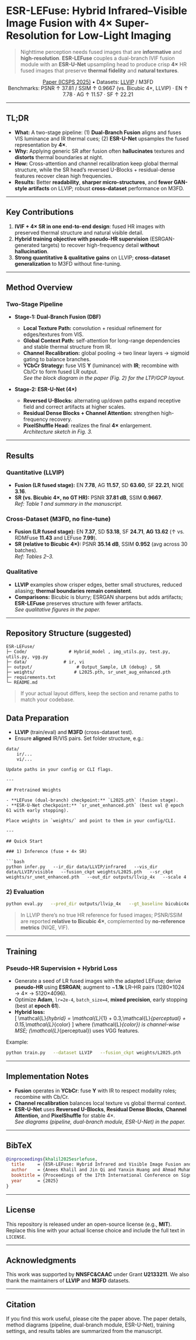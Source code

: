 # ESR-LEFuse: Hybrid Infrared–Visible Image Fusion with 4× Super-Resolution for Low-Light Imaging

> Nighttime perception needs fused images that are **informative** and **high-resolution**. **ESR-LEFuse** couples a dual-branch IVIF fusion module with an **ESR-U-Net** upsampling head to produce crisp **4×** HR fused images that preserve **thermal fidelity** and **natural textures**.

<div align="center">
  
[Paper (ICSPS 2025)](#citation) • Datasets: [LLVIP](https://github.com/bupt-ai-cz/LLVIP) / M3FD  
Benchmarks: PSNR ↑ 37.81 / SSIM ↑ 0.9667 (vs. Bicubic 4×, LLVIP) · EN ↑ 7.78 · AG ↑ 11.57 · SF ↑ 22.21

</div>

---

## TL;DR

- **What:** A two-stage pipeline: (1) **Dual-Branch Fusion** aligns and fuses VIS luminance and IR thermal cues; (2) **ESR-U-Net** upsamples the fused representation by **4×**.  
- **Why:** Applying generic SR after fusion often **hallucinates** textures and **distorts** thermal boundaries at night.  
- **How:** Cross-attention and channel recalibration keep global thermal structure, while the SR head’s reversed U-Blocks + residual-dense features recover clean high frequencies.  
- **Results:** Better **readability**, **sharper micro-structures**, and **fewer GAN-style artifacts** on LLVIP; robust **cross-dataset** performance on M3FD.

---

## Key Contributions

1. **IVIF + 4× SR in one end-to-end design**: fused HR images with preserved thermal structure and natural visible detail.  
2. **Hybrid training objective with pseudo-HR supervision** (ESRGAN-generated targets) to recover high-frequency detail **without hallucination**.  
3. **Strong quantitative & qualitative gains** on LLVIP; **cross-dataset generalization** to M3FD without fine-tuning.

---

## Method Overview

### Two-Stage Pipeline

- **Stage-1: Dual-Branch Fusion (DBF)**  
  - **Local Texture Path:** convolution + residual refinement for edges/textures from VIS.  
  - **Global Context Path:** self-attention for long-range dependencies and stable thermal structure from IR.  
  - **Channel Recalibration:** global pooling → two linear layers → sigmoid gating to balance branches.  
  - **YCbCr Strategy:** fuse VIS **Y** (luminance) with **IR**; recombine with Cb/Cr to form fused LR output.  
  _See the block diagram in the paper (Fig. 2) for the LTP/GCP layout._

- **Stage-2: ESR-U-Net (4×)**  
  - **Reversed U-Blocks:** alternating up/down paths expand receptive field and correct artifacts at higher scales.  
  - **Residual Dense Blocks + Channel Attention:** strengthen high-frequency recovery.  
  - **PixelShuffle Head:** realizes the final **4×** enlargement.  
  _Architecture sketch in Fig. 3._

---

## Results

### Quantitative (LLVIP)

- **Fusion (LR fused stage):** EN **7.78**, AG **11.57**, SD **63.60**, SF **22.21**, NIQE **3.16**.  
- **SR (vs. Bicubic 4×, no GT HR):** PSNR **37.81 dB**, SSIM **0.9667**.  
_Ref: Table 1 and summary in the manuscript._

### Cross-Dataset (M3FD, no fine-tune)

- **Fusion (LR fused stage):** EN **7.37**, SD **53.18**, SF **24.71**, **AG 13.62** (↑ vs. RDMFuse **11.43** and LEFuse **7.99**).  
- **SR (relative to Bicubic 4×):** PSNR **35.14 dB**, SSIM **0.952** (avg across 30 batches).  
_Ref: Tables 2–3._

### Qualitative

- **LLVIP** examples show crisper edges, better small structures, reduced aliasing; **thermal boundaries remain consistent**.  
- **Comparisons:** Bicubic is blurry; ESRGAN sharpens but adds artifacts; **ESR-LEFuse** preserves structure with fewer artifacts.  
_See qualitative figures in the paper._

---

## Repository Structure (suggested)

```
ESR-LEFuse/
├─ Code/                # Hybrid_model , img_utils.py, test.py, utils.py, vgg.py
├─ data/              # ir, vi 
├─ output/                 # Output_Sample, LR (debug) , SR 
├─ weights/               # L2025.pth, sr_unet_aug_enhanced.pth
├─ requirements.txt
└─ README.md
```

> If your actual layout differs, keep the section and rename paths to match your codebase.


## Data Preparation

- **LLVIP** (train/eval) and **M3FD** (cross-dataset test).  
- Ensure **aligned** IR/VIS pairs. Set folder structure, e.g.:

```
data/
    ir/...
    vi/...

Update paths in your config or CLI flags.

---

## Pretrained Weights

- **LEFuse (dual-branch) checkpoint:** `L2025.pth` (fusion stage).  
- **ESR-U-Net checkpoint:** `sr_unet_enhanced.pth` (best val @ epoch 61 with early stopping).  

Place weights in `weights/` and point to them in your config/CLI.

---

## Quick Start

### 1) Inference (fuse + 4× SR)

```bash
python infer.py   --ir_dir data/LLVIP/infrared   --vis_dir data/LLVIP/visible   --fusion_ckpt weights/L2025.pth   --sr_ckpt weights/sr_unet_enhanced.pth   --out_dir outputs/llvip_4x   --scale 4
```

### 2) Evaluation

```bash
python eval.py   --pred_dir outputs/llvip_4x   --gt_baseline bicubic4x   --metrics psnr ssim en ag sd sf niqe vif
```

> In LLVIP there’s no true HR reference for fused images; PSNR/SSIM are reported **relative to Bicubic 4×**, complemented by **no-reference metrics** (NIQE, VIF).

---

## Training

### Pseudo-HR Supervision + Hybrid Loss

- Generate a seed of LR fused images with the adapted LEFuse; derive **pseudo-HR** using **ESRGAN**; augment to ~**1.1k** LR–HR pairs (1280×1024 → 4× → 5120×4096).  
- Optimize **Adam**, `lr=2e-4`, `batch_size=4`, **mixed precision**, early stopping (best at **epoch 61**).  
- **Hybrid loss:**  
  \[
  \mathcal{L}_{hybrid} = \mathcal{L}_{1} + 0.3\,\mathcal{L}_{perceptual} + 0.15\,\mathcal{L}_{color}
  \]
  where \(\mathcal{L}_{color}\) is channel-wise MSE; \(\mathcal{L}_{perceptual}\) uses VGG features.

Example:

```bash
python train.py   --dataset LLVIP   --fusion_ckpt weights/L2025.pth   --save_dir runs/esr_lefuse_llvip   --epochs 100 --patience 10 --bs 4 --lr 2e-4   --use_amp
```

---

## Implementation Notes

- **Fusion** operates in **YCbCr**: fuse **Y** with IR to respect modality roles; recombine with Cb/Cr.  
- **Channel recalibration** balances local texture vs global thermal context.  
- **ESR-U-Net** uses **Reversed U-Blocks**, **Residual Dense Blocks**, **Channel Attention**, and **PixelShuffle** for stable 4×.  
_See diagrams (pipeline, dual-branch module, ESR-U-Net) in the paper._

---

## BibTeX

```bibtex
@inproceedings{khalil2025esrlefuse,
  title     = {ESR-LEFuse: Hybrid Infrared and Visible Image Fusion and Super Resolution for Low-Light Imaging},
  author    = {Anees Khalil and Jin Qi and Yanxin Huang and Ahmad Muhammad and SMSH Rokib},
  booktitle = {Proceedings of the 17th International Conference on Signal Processing Systems (ICSPS)},
  year      = {2025}
}
```

---

## License

This repository is released under an open-source license (e.g., **MIT**). Replace this line with your actual license choice and include the full text in `LICENSE`.

---

## Acknowledgments

This work was supported by **NNSFC&CAAC** under Grant **U2133211**. We also thank the maintainers of **LLVIP** and **M3FD** datasets.

---

## Citation

If you find this work useful, please cite the paper above. The paper details, method diagrams (pipeline, dual-branch module, ESR-U-Net), training settings, and results tables are summarized from the manuscript.
